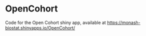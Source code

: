 # OpenCohort
Code for the Open Cohort shiny app, available at https://monash-biostat.shinyapps.io/OpenCohort/
